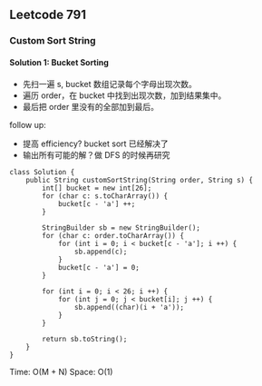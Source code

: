 ## Leetcode 791

### Custom Sort String

#### Solution 1: Bucket Sorting

- 先扫一遍 s, bucket 数组记录每个字母出现次数。
- 遍历 order，在 bucket 中找到出现次数，加到结果集中。
- 最后把 order 里没有的全部加到最后。

follow up:

- 提高 efficiency? bucket sort 已经解决了
- 输出所有可能的解？做 DFS 的时候再研究

```
class Solution {
    public String customSortString(String order, String s) {
        int[] bucket = new int[26];
        for (char c: s.toCharArray()) {
            bucket[c - 'a'] ++;
        }

        StringBuilder sb = new StringBuilder();
        for (char c: order.toCharArray()) {
            for (int i = 0; i < bucket[c - 'a']; i ++) {
                sb.append(c);
            }
            bucket[c - 'a'] = 0;
        }

        for (int i = 0; i < 26; i ++) {
            for (int j = 0; j < bucket[i]; j ++) {
                sb.append((char)(i + 'a'));
            }
        }

        return sb.toString();
    }
}
```

Time: O(M + N)
Space: O(1)
